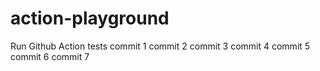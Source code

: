 # action-playground
Run Github Action tests
commit 1
commit 2
commit 3
commit 4
commit 5
commit 6
commit 7

